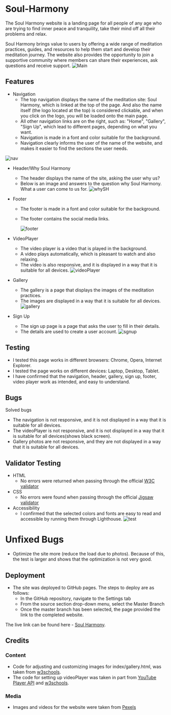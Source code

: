 # Soul-Harmony
The Soul Harmony website is a landing page for all people of any age who are trying to find inner peace and tranquility, take their mind off all their problems and relax.

Soul Harmony brings value to users by offering a wide range of meditation practices, guides, and resources to help them start and develop their meditation journey. The website also provides the opportunity to join a supportive community where members can share their experiences, ask questions and receive support.
![Main](Gallery/README-gallery/Main.png)
## Features
- Navigation
    - The top navigation displays the name of the meditation site: Soul Harmony, which is linked at the top of the page. And also the name itself (the logo located at the top) is considered clickable, and when you click on the logo, you will be loaded onto the main page.
    - All other navigation links are on the right, such as: "Home", "Gallery", "Sign Up", which lead to different pages, depending on what you want.
    - Navigation is made in a font and color suitable for the background.
    - Navigation clearly informs the user of the name of the website, and makes it easier to find the sections the user needs.

![nav](Gallery/README-gallery/Nav.png)
- Header/Why Soul Harmony
    - The header displays the name of the site, asking the user why us?
    - Below is an image and answers to the question why Soul Harmony. What a user can come to us for.
![whySH](Gallery/README-gallery/whySH.png)
- Footer
    - The footer is made in a font and color suitable for the background.
    - The footer contains the social media links.
      
       ![footer](Gallery/README-gallery/footer.png)

- VideoPlayer
    - The video player is a video that is played in the background.
    - A video plays automatically, which is pleasant to watch and also relaxing.
    - The video is also responsive, and it is displayed in a way that it is suitable for all devices.
    ![videoPlayer](Gallery/README-gallery/main-vid.png)

- Gallery
    - The gallery is a page that displays the images of the meditation practices.
    - The images are displayed in a way that it is suitable for all devices.
![gallery](Gallery/README-gallery/gallery.png)

- Sign Up
    - The sign up page is a page that asks the user to fill in their details.
    - The details are used to create a user account.
    ![sgnup](Gallery/README-gallery/sgnUp.png)

## Testing
- I tested this page works in different browsers: Chrome, Opera, Internet Explorer.
- I tested the page works on different devices: Laptop, Desktop, Tablet.
- I have confirmed that the navigation, header, gallery, sign up, footer, video player work as intended, and easy to understand.
## Bugs
Solved bugs
- The navigation is not responsive, and it is not displayed in a way that it is suitable for all devices.
- The videoPlayer is not responsive, and it is not displayed in a way that it is suitable for all devices(shows black screen).
- Gallery photos are not responsive, and they are not displayed in a way that it is suitable for all devices.
## Validator Testing
- HTML
    - No errors were returned when passing through the official [W3C validator](https://validator.w3.org/#validate_by_input)
- CSS
    - No errors were found when passing through the official [Jigsaw validator](https://jigsaw.w3.org/css-validator/)
- Accessibility
    - I confirmed that the selected colors and fonts are easy to read and accessible by running them through Lighthouse.
  ![test](Gallery/README-gallery/test.png)

# Unfixed Bugs
- Optimize the site more (reduce the load due to photos). Because of this, the test is larger and shows that the optimization is not very good.

## Deployment
- The site was deployed to GitHub pages. The steps to deploy are as follows:
    - In the GitHub repository, navigate to the Settings tab
    - From the source section drop-down menu, select the Master Branch
    - Once the master branch has been selected, the page provided the link to the completed website.

The live link can be found here - [Soul Harmony](https://barsllvl.github.io/barsllvl/).

## Credits
### Content
- Code for adjusting and customizing images for index/gallery.html, was taken from [w3schools](https://www.w3schools.com).
- The code for setting up videoPlayer was taken in part from [YouTube Player API](https://developers.google.com/youtube/iframe_api_reference) and [w3schools](https://www.w3schools.com).
### Media
- Images and videos for the website were taken from [Pexels](https://www.pexels.com)

